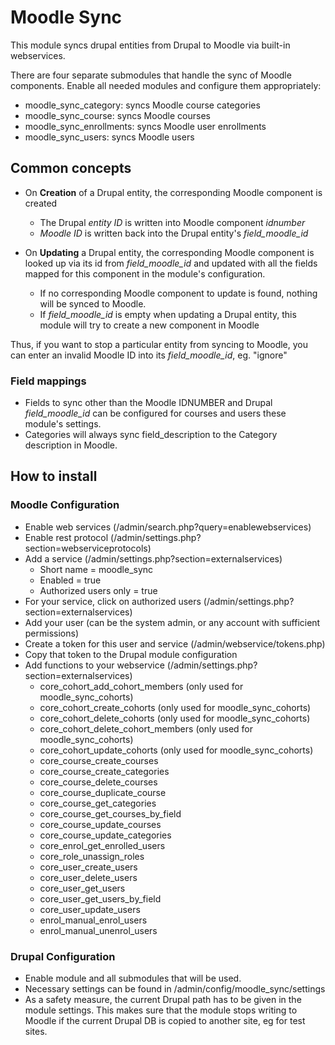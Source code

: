 # Moodle Sync

This module syncs drupal entities from Drupal to Moodle via built-in webservices.

There are four separate submodules that handle the sync of Moodle components. Enable all needed modules and configure them appropriately:

- moodle_sync_category: syncs Moodle course categories
- moodle_sync_course: syncs Moodle courses
- moodle_sync_enrollments: syncs Moodle user enrollments
- moodle_sync_users: syncs Moodle users

## Common concepts

- On **Creation** of a Drupal entity, the corresponding Moodle component is created
  - The Drupal *entity ID* is written into Moodle component *idnumber*
  - *Moodle ID*  is written back into the Drupal entity's *field_moodle_id*

- On **Updating** a Drupal entity, the corresponding Moodle component is looked up via its id from *field_moodle_id* and updated with all the fields mapped for this component in the module's configuration.
  - If no corresponding Moodle component to update is found, nothing will be synced to Moodle.
  - If *field_moodle_id* is empty when updating a Drupal entity, this module will try to create a new component in Moodle

Thus, if you want to stop a particular entity from syncing to Moodle, you can enter an invalid Moodle ID into its *field_moodle_id*, eg. "ignore"

### Field mappings

- Fields to sync other than the Moodle IDNUMBER and Drupal *field_moodle_id* can be configured for courses and users these module's settings.
- Categories will always sync field_description to the Category description in Moodle.

## How to install

### Moodle Configuration
- Enable web services (/admin/search.php?query=enablewebservices)
- Enable rest protocol (/admin/settings.php?section=webserviceprotocols)
- Add a service (/admin/settings.php?section=externalservices)
  - Short name = moodle_sync
  - Enabled = true
  - Authorized users only = true
- For your service, click on authorized users (/admin/settings.php?section=externalservices)
- Add your user (can be the system admin, or any account with sufficient permissions)
- Create a token for this user and service (/admin/webservice/tokens.php)
- Copy that token to the Drupal module configuration
- Add functions to your webservice (/admin/settings.php?section=externalservices)
  - core_cohort_add_cohort_members                (only used for moodle_sync_cohorts)
  - core_cohort_create_cohorts                    (only used for moodle_sync_cohorts)
  - core_cohort_delete_cohorts                    (only used for moodle_sync_cohorts)
  - core_cohort_delete_cohort_members             (only used for moodle_sync_cohorts)
  - core_cohort_update_cohorts                    (only used for moodle_sync_cohorts)
  - core_course_create_courses
  - core_course_create_categories
  - core_course_delete_courses
  - core_course_duplicate_course
  - core_course_get_categories
  - core_course_get_courses_by_field
  - core_course_update_courses
  - core_course_update_categories
  - core_enrol_get_enrolled_users
  - core_role_unassign_roles
  - core_user_create_users
  - core_user_delete_users
  - core_user_get_users
  - core_user_get_users_by_field
  - core_user_update_users
  - enrol_manual_enrol_users
  - enrol_manual_unenrol_users

### Drupal Configuration
- Enable module and all submodules that will be used.
- Necessary settings can be found in /admin/config/moodle_sync/settings
- As a safety measure, the current Drupal path has to be given in the module settings. This makes sure that the module stops writing to Moodle if the current Drupal DB is copied to another site, eg for test sites.
